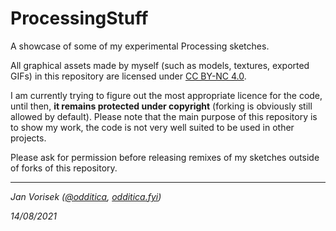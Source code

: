 
# ProcessingStuff
A showcase of some of my experimental Processing sketches.

All graphical assets made by myself (such as models, textures, exported GIFs) in this repository are licensed under [CC BY-NC 4.0](https://creativecommons.org/licenses/by-nc/4.0/). 

I am currently trying to figure out the most appropriate licence for the code, until then, **it remains protected under copyright** (forking is obviously still allowed by default). Please note that the main purpose of this repository is to show my work, the code is not very well suited to be used in other projects.

Please ask for permission before releasing remixes of my sketches outside of forks of this repository.

---

*Jan Vorisek ([@odditica](https://twitter.com/odditica), [odditica.fyi](https://odditica.fyi/))*

*14/08/2021*
